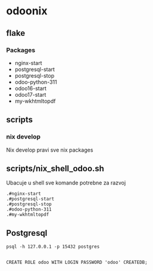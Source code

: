 # odoonix

## flake

### Packages
* nginx-start
* postgresql-start
* postgresql-stop
* odoo-python-311
* odoo16-start
* odoo17-start
* my-wkhtmltopdf

## scripts

### nix develop

Nix develop pravi sve nix packages

## scripts/nix_shell_odoo.sh

Ubacuje u shell sve komande potrebne za razvoj

    .#nginx-start
    .#postgresql-start 
    .#postgresql-stop
    .#odoo-python-311
    .#my-wkhtmltopdf


## Postgresql

    psql -h 127.0.0.1 -p 15432 postgres


    CREATE ROLE odoo WITH LOGIN PASSWORD 'odoo' CREATEDB;

